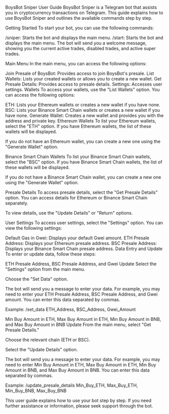 BoysBot Sniper User Guide
BoysBot Sniper is a Telegram bot that assists you in cryptocurrency transactions on Telegram. This guide explains how to use BoysBot Sniper and outlines the available commands step by step.

Getting Started
To start your bot, you can use the following commands:

/sniper: Starts the bot and displays the main menu.
/start: Starts the bot and displays the main menu.
The bot will send you a welcome message, showing you the current active trades, disabled trades, and active super trades.

Main Menu
In the main menu, you can access the following options:

Join Presale of BoysBot: Provides access to join BoysBot's presale.
List Wallets: Lists your created wallets or allows you to create a new wallet.
Get Presale Details: Provides access to presale details.
Settings: Accesses user settings.
Wallets
To access your wallets, use the "List Wallets" option. You can access the following options:

ETH: Lists your Ethereum wallets or creates a new wallet if you have none.
BSC: Lists your Binance Smart Chain wallets or creates a new wallet if you have none.
Generate Wallet: Creates a new wallet and provides you with the address and private key.
Ethereum Wallets
To list your Ethereum wallets, select the "ETH" option. If you have Ethereum wallets, the list of these wallets will be displayed.

If you do not have an Ethereum wallet, you can create a new one using the "Generate Wallet" option.

Binance Smart Chain Wallets
To list your Binance Smart Chain wallets, select the "BSC" option. If you have Binance Smart Chain wallets, the list of these wallets will be displayed.

If you do not have a Binance Smart Chain wallet, you can create a new one using the "Generate Wallet" option.

Presale Details
To access presale details, select the "Get Presale Details" option. You can access details for Ethereum or Binance Smart Chain separately.

To view details, use the "Update Details" or "Return" options.

User Settings
To access user settings, select the "Settings" option. You can view the following settings:

Default Gas in Gwei: Displays your default Gwei amount.
ETH Presale Address: Displays your Ethereum presale address.
BSC Presale Address: Displays your Binance Smart Chain presale address.
Data Entry and Update
To enter or update data, follow these steps:

ETH Presale Address, BSC Presale Address, and Gwei Update
Select the "Settings" option from the main menu.

Choose the "Set Data" option.

The bot will send you a message to enter your data. For example, you may need to enter your ETH Presale Address, BSC Presale Address, and Gwei amount. You can enter this data separated by commas.

Example: /set_data ETH_Address, BSC_Address, Gwei_Amount

Min Buy Amount in ETH, Max Buy Amount in ETH, Min Buy Amount in BNB, and Max Buy Amount in BNB Update
From the main menu, select "Get Presale Details."

Choose the relevant chain (ETH or BSC).

Select the "Update Details" option.

The bot will send you a message to enter your data. For example, you may need to enter Min Buy Amount in ETH, Max Buy Amount in ETH, Min Buy Amount in BNB, and Max Buy Amount in BNB. You can enter this data separated by commas.

Example: /update_presale_details Min_Buy_ETH, Max_Buy_ETH, Min_Buy_BNB, Max_Buy_BNB

This user guide explains how to use your bot step by step. If you need further assistance or information, please seek support through the bot.
